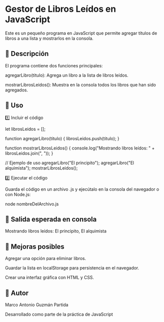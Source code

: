 # Gestor de Libros Leídos en JavaScript

Este es un pequeño programa en JavaScript que permite agregar títulos de libros a una lista y mostrarlos en la consola.

## 📌 Descripción

El programa contiene dos funciones principales:

agregarLibro(titulo): Agrega un libro a la lista de libros leídos.

mostrarLibrosLeidos(): Muestra en la consola todos los libros que han sido agregados.

## 🚀 Uso

1️⃣ Incluir el código

let librosLeidos = [];

function agregarLibro(titulo) {
    librosLeidos.push(titulo);
}

function mostrarLibrosLeidos() {
    console.log("Mostrando libros leídos: " + librosLeidos.join(", "));
}

// Ejemplo de uso
agregarLibro("El principito");
agregarLibro("El alquimista");
mostrarLibrosLeidos();

2️⃣ Ejecutar el código

Guarda el código en un archivo .js y ejecútalo en la consola del navegador o con Node.js:

node nombreDelArchivo.js

## 📌 Salida esperada en consola

Mostrando libros leídos: El principito, El alquimista

## 📌 Mejoras posibles

Agregar una opción para eliminar libros.

Guardar la lista en localStorage para persistencia en el navegador.

Crear una interfaz gráfica con HTML y CSS.

## 📌 Autor

Marco Antonio Guzmán Partida

Desarrollado como parte de la práctica de JavaScript
